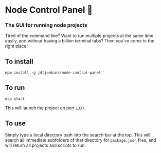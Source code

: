 # Node Control Panel 🚀
### The GUI for running node projects

Tired of the command line? Want to run multiple projects at the same time easily, and without having a billion terminal tabs? Then you've come to the right place!

## To install
`npm install -g jdtjenkins/node-control-panel`

## To run
`ncp start`

This will launch the project on port `1337`.

## To use
Simply type a local directory path into the search bar at the top. This will search all immediate subfolders of that directory for `package.json` files, and will return all projects and scripts to run.
